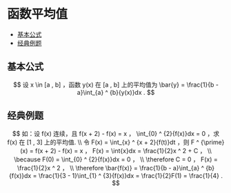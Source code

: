 # 函数平均值

* [基本公式](#基本公式)
* [经典例题](#经典例题)

## 基本公式

$$
设 x \in [a , b] ，函数 y(x) 在 [a , b] 上的平均值为 \bar{y} = \frac{1}{b - a}\int_{a} ^ {b}{y(x)}dx .
$$

## 经典例题

$$
如：设 f(x) 连续，且 f(x + 2) - f(x) = x ， \int_{0} ^ {2}{f(x)}dx = 0 ，求 f(x) 在 [1 , 3] 上的平均值.
\\
令 F(x) = \int_{x} ^ {x + 2}{f(t)}dt ，则 F ^ {\prime} (x) = f(x + 2) - f(x) = x ， F(x) = \int{x}dx = \frac{1}{2}x ^ 2 + C ，
\\
\because F(0) = \int_{0} ^ {2}{f(x)}dx = 0 ，
\\
\therefore C = 0 ， F(x) = \frac{1}{2}x ^ 2 ，
\\
\therefore \bar{f(x)} = \frac{1}{b - a}\int_{a} ^ {b}{f(x)}dx = \frac{1}{3 - 1}\int_{1} ^ {3}{f(x)}dx = \frac{1}{2}F(1) = \frac{1}{4} .
$$




